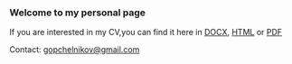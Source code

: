 ### Welcome to my personal page

If you are interested in my CV,you can find it here in [DOCX](https://ipchelnikov.github.io/cv-Igor-Pchelniov.docx), [HTML](https://ipchelnikov.github.io/cv-Igor-Pchelniov.html) or [PDF](https://ipchelnikov.github.io/cv-Igor-Pchelniov.pdf)

Contact: gopchelnikov@gmail.com
